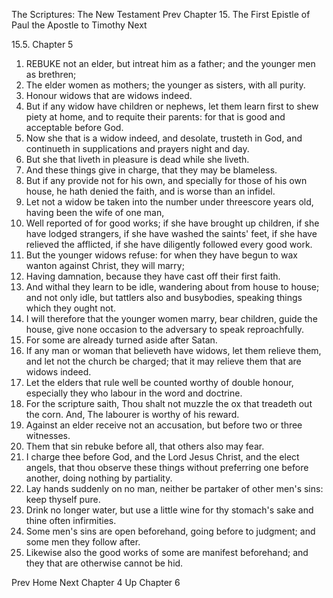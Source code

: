 The Scriptures: The New Testament
Prev
Chapter 15. The First Epistle of Paul the Apostle to Timothy
Next

15.5. Chapter 5
1. REBUKE not an elder, but intreat him as a father; and the younger men as brethren;
2. The elder women as mothers; the younger as sisters, with all purity.
3. Honour widows that are widows indeed.
4. But if any widow have children or nephews, let them learn first to shew piety at home, and to requite their parents: for that is good and acceptable before God.
5. Now she that is a widow indeed, and desolate, trusteth in God, and continueth in supplications and prayers night and day.
6. But she that liveth in pleasure is dead while she liveth.
7. And these things give in charge, that they may be blameless.
8. But if any provide not for his own, and specially for those of his own house, he hath denied the faith, and is worse than an infidel.
9. Let not a widow be taken into the number under threescore years old, having been the wife of one man,
10. Well reported of for good works; if she have brought up children, if she have lodged strangers, if she have washed the saints' feet, if she have relieved the afflicted, if she have diligently followed every good work.
11. But the younger widows refuse: for when they have begun to wax wanton against Christ, they will marry;
12. Having damnation, because they have cast off their first faith.
13. And withal they learn to be idle, wandering about from house to house; and not only idle, but tattlers also and busybodies, speaking things which they ought not.
14. I will therefore that the younger women marry, bear children, guide the house, give none occasion to the adversary to speak reproachfully.
15. For some are already turned aside after Satan.
16. If any man or woman that believeth have widows, let them relieve them, and let not the church be charged; that it may relieve them that are widows indeed.
17. Let the elders that rule well be counted worthy of double honour, especially they who labour in the word and doctrine.
18. For the scripture saith, Thou shalt not muzzle the ox that treadeth out the corn. And, The labourer is worthy of his reward.
19. Against an elder receive not an accusation, but before two or three witnesses.
20. Them that sin rebuke before all, that others also may fear.
21. I charge thee before God, and the Lord Jesus Christ, and the elect angels, that thou observe these things without preferring one before another, doing nothing by partiality.
22. Lay hands suddenly on no man, neither be partaker of other men's sins: keep thyself pure.
23. Drink no longer water, but use a little wine for thy stomach's sake and thine often infirmities.
24. Some men's sins are open beforehand, going before to judgment; and some men they follow after.
25. Likewise also the good works of some are manifest beforehand; and they that are otherwise cannot be hid.

Prev
Home
Next
Chapter 4
Up
Chapter 6

